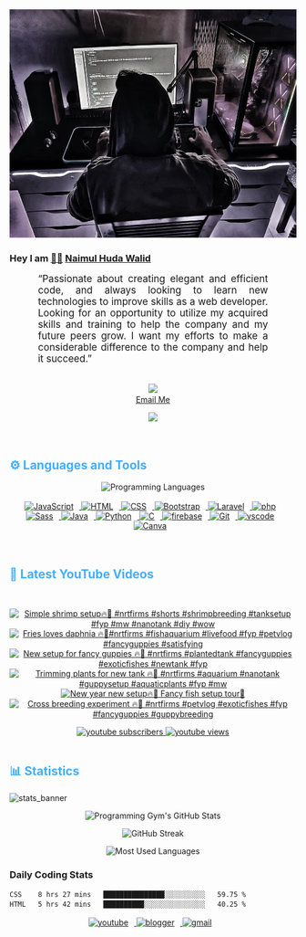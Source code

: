 <!-- ![github_cover_banner](https://www.digitalsolutionservices.com/img/services/web%20development.gif)-->

<div align="center" style="display:block;">
    <img height="400px" width="100%" alt="github cover banner" src="https://raw.githubusercontent.com/NaimulHudaWalid/NaimulHudaWalid/main/272276268_3114779035434264_920860974401480824_n.jpg"/> 
</div>

### Hey I am [👨🏻‍][facebook] [Naimul Huda Walid][youtube]



<p align:"center" style="text-align: justify; margin: 0 50px; font-size: 17px;" >
   “Passionate about creating elegant and efficient code, and always looking to learn new technologies to improve skills as a web developer. Looking for an opportunity to utilize my acquired skills and training to help the company and my future peers grow. I want my efforts to make a considerable difference to the company and help it succeed.”
<br>
<br>
<div align="center">

![](https://visitor-badge.glitch.me/badge?page_id=NaimulHudaWalid)
    <br />
[Email Me](mailto:dev.naimulhuda@gmail.com)
</div>
</p>
<!-- Typing SVG by DenverCoder1 - https://github.com/DenverCoder1/readme-typing-svg -->
<p align="center">
<!--   <a href="https://github.com/DenverCoder1/readme-typing-svg"> -->
    <img src="https://readme-typing-svg.herokuapp.com?color=E22FE4&width=380&height=45&lines=Open-Source+Enthusiast;Learning+In+Public;Empowering+Others;Nice+To+Meet+You+...&center=true"></a>

</p>
<br>
<!-- Languages and Tools -->

<h2 style="color: #44AEFB">⚙️ Languages and Tools</h2>
<div align="center" style="display:block;">
    <img width="100px" alt="Programming Languages" src="https://user-images.githubusercontent.com/78341798/194531121-47b0119a-ce00-439d-b586-125f86acb098.png"/> 
</div>
<br>   
<!-- Icons Resources -->
<!-- https://devicon.dev/ -->
<!-- https://cdn.jsdelivr.net/npm/simple-icons@v3/icons/ -->
<div align="center">
  <a href="https://developer.mozilla.org/en-US/docs/Web/JavaScript" target="_blank" rel="noreferrer">
      <img  alt="JavaScript" height="50px" style="padding-right:10px;" src="https://cdn.jsdelivr.net/gh/devicons/devicon/icons/javascript/javascript-plain.svg"/>
  </a>
  
 
  <a href="https://developer.mozilla.org/en-US/docs/Web/HTML" target="_blank" rel="noreferrer">
      <img  alt="HTML" height="50px" style="padding-right:10px;" src="https://cdn.jsdelivr.net/gh/devicons/devicon/icons/html5/html5-original.svg"/>
  </a>
  <a href="https://developer.mozilla.org/en-US/docs/Web/CSS" target="_blank" rel="noreferrer">
      <img  alt="CSS" height="50px" style="padding-right:10px;" src="https://cdn.jsdelivr.net/gh/devicons/devicon/icons/css3/css3-original.svg"/>
  </a>
  <a href="https://getbootstrap.com/" target="_blank" rel="noreferrer">
      <img  alt="Bootstrap" height="50px" style="padding-right:10px;" src="https://cdn.jsdelivr.net/gh/devicons/devicon/icons/bootstrap/bootstrap-original.svg"/>
  </a> 
  <a href="https://laravel.com/" target="_blank" rel="noreferrer">
      <img  alt="Laravel" height="50px" style="padding-right:10px;" src="https://cdn.jsdelivr.net/gh/devicons/devicon/icons/laravel/laravel-plain.svg"/>
  </a>
  <a href="https://www.php.net/" target="_blank" rel="noreferrer">
      <img  alt="php" height="50px" style="padding-right:10px;" src="https://cdn.jsdelivr.net/gh/devicons/devicon/icons/php/php-original.svg"/>
  </a>
  <a href="https://sass-lang.com/" target="_blank" rel="noreferrer">
      <img  alt="Sass" height="50px" style="padding-right:10px;" src="https://cdn.jsdelivr.net/gh/devicons/devicon/icons/sass/sass-original.svg"/>
  </a>
  <a href="https://www.java.com/en/" target="_blank" rel="noreferrer">
      <img  alt="Java" height="50px" style="padding-right:10px;" src="https://cdn.jsdelivr.net/gh/devicons/devicon/icons/java/java-original.svg"/>
  </a>    
  <a href="https://www.python.org/" target="_blank" rel="noreferrer">
      <img  alt="Python" height="50px" style="padding-right:10px;" src="https://cdn.jsdelivr.net/gh/devicons/devicon/icons/python/python-original.svg"/>
  </a>
  <a href="https://www.cprogramming.com/" target="_blank" rel="noreferrer">
      <img  alt="C" height="50px" style="padding-right:10px;" src="https://cdn.jsdelivr.net/gh/devicons/devicon/icons/c/c-original.svg"/>
  </a>
  
  <a href="https://firebase.google.com/" target="_blank" rel="noreferrer">
      <img  alt="firebase" height="50px" style="padding-right:10px;" src="https://cdn.jsdelivr.net/gh/devicons/devicon/icons/firebase/firebase-plain.svg"/>
  </a>
 
  <a href="https://git-scm.com/" target="_blank" rel="noreferrer">
      <img  alt="Git" height="50px" style="padding-right:10px;" src="https://cdn.jsdelivr.net/gh/devicons/devicon/icons/git/git-original.svg"/>
  </a>
  
  <a href="https://code.visualstudio.com/" target="_blank" rel="noreferrer">
      <img  alt="vscode" height="50px" style="padding-right:10px;"src="https://cdn.jsdelivr.net/gh/devicons/devicon/icons/vscode/vscode-original.svg"/>
  </a>
  <a href="https://www.canva.com/" target="_blank" rel="noreferrer">
      <img  alt="Canva" height="50px" style="padding-right:10px;" src="https://cdn.jsdelivr.net/gh/devicons/devicon/icons/canva/canva-original.svg"/> 
  </a>
</div>
<br>
<br>

<!-- Latest YouTube Videos -->

<h2 style="color: #44AEFB">🎦 Latest YouTube Videos</h2>
<br />

<!-- Resource/Reference: https://github.com/DenverCoder1/github-readme-youtube-cards -->
<div class="youtube videos cards" align="center">

<!-- BEGIN YOUTUBE-CARDS -->
[![Simple shrimp setup🔥🖤 #nrtfirms #shorts #shrimpbreeding #tanksetup #fyp #mw #nanotank #diy #wow](https://ytcards.demolab.com/?id=cV9qEPJqGr8&title=Simple+shrimp+setup%F0%9F%94%A5%F0%9F%96%A4+%23nrtfirms+%23shorts+%23shrimpbreeding+%23tanksetup+%23fyp+%23mw+%23nanotank+%23diy+%23wow&lang=en&timestamp=1705073431&background_color=%230d1117&title_color=%23ffffff&stats_color=%23dedede&max_title_lines=1&width=250&border_radius=5 "Simple shrimp setup🔥🖤 #nrtfirms #shorts #shrimpbreeding #tanksetup #fyp #mw #nanotank #diy #wow")](https://www.youtube.com/watch?v=cV9qEPJqGr8)
[![Fries loves daphnia 🔥🖤#nrtfirms #fishaquarium #livefood #fyp #petvlog #fancyguppies #satisfying](https://ytcards.demolab.com/?id=50Bp1FTVqdI&title=Fries+loves+daphnia+%F0%9F%94%A5%F0%9F%96%A4%23nrtfirms+%23fishaquarium+%23livefood+%23fyp+%23petvlog+%23fancyguppies+%23satisfying&lang=en&timestamp=1705065066&background_color=%230d1117&title_color=%23ffffff&stats_color=%23dedede&max_title_lines=1&width=250&border_radius=5 "Fries loves daphnia 🔥🖤#nrtfirms #fishaquarium #livefood #fyp #petvlog #fancyguppies #satisfying")](https://www.youtube.com/watch?v=50Bp1FTVqdI)
[![New setup for fancy guppies 🔥🖤 #nrtfirms #plantedtank #fancyguppies #exoticfishes #newtank #fyp](https://ytcards.demolab.com/?id=0LDUQKIYKXo&title=New+setup+for+fancy+guppies+%F0%9F%94%A5%F0%9F%96%A4+%23nrtfirms+%23plantedtank+%23fancyguppies+%23exoticfishes+%23newtank+%23fyp&lang=en&timestamp=1704987904&background_color=%230d1117&title_color=%23ffffff&stats_color=%23dedede&max_title_lines=1&width=250&border_radius=5 "New setup for fancy guppies 🔥🖤 #nrtfirms #plantedtank #fancyguppies #exoticfishes #newtank #fyp")](https://www.youtube.com/watch?v=0LDUQKIYKXo)
[![Trimming plants for new tank 🔥🖤 #nrtfirms #aquarium #nanotank #guppysetup #aquaticplants #fyp #mw](https://ytcards.demolab.com/?id=GFq5RovFLmY&title=Trimming+plants+for+new+tank+%F0%9F%94%A5%F0%9F%96%A4+%23nrtfirms+%23aquarium+%23nanotank+%23guppysetup+%23aquaticplants+%23fyp+%23mw&lang=en&timestamp=1704932211&background_color=%230d1117&title_color=%23ffffff&stats_color=%23dedede&max_title_lines=1&width=250&border_radius=5 "Trimming plants for new tank 🔥🖤 #nrtfirms #aquarium #nanotank #guppysetup #aquaticplants #fyp #mw")](https://www.youtube.com/watch?v=GFq5RovFLmY)
[![New year new setup🔥🖤 Fancy fish setup tour🖤](https://ytcards.demolab.com/?id=RkEr_4gVD0Q&title=New+year+new+setup%F0%9F%94%A5%F0%9F%96%A4+Fancy+fish+setup+tour%F0%9F%96%A4&lang=en&timestamp=1704925036&background_color=%230d1117&title_color=%23ffffff&stats_color=%23dedede&max_title_lines=1&width=250&border_radius=5 "New year new setup🔥🖤 Fancy fish setup tour🖤")](https://www.youtube.com/watch?v=RkEr_4gVD0Q)
[![Cross breeding experiment 🔥🖤 #nrtfirms #petvlog #exoticfishes  #fyp #fancyguppies #guppybreeding](https://ytcards.demolab.com/?id=Y26NqQp9yNU&title=Cross+breeding+experiment+%F0%9F%94%A5%F0%9F%96%A4+%23nrtfirms+%23petvlog+%23exoticfishes++%23fyp+%23fancyguppies+%23guppybreeding&lang=en&timestamp=1704892428&background_color=%230d1117&title_color=%23ffffff&stats_color=%23dedede&max_title_lines=1&width=250&border_radius=5 "Cross breeding experiment 🔥🖤 #nrtfirms #petvlog #exoticfishes  #fyp #fancyguppies #guppybreeding")](https://www.youtube.com/watch?v=Y26NqQp9yNU)
<!-- END YOUTUBE-CARDS -->
</div>

<!-- Begin Youtube Buttons -->
<!-- Resource/Reference:  https://github.com/DenverCoder1/custom-icon-badges -->
<div class="youtube buttons" align="center">
    <a href="https://www.youtube.com/channel/UCa3YaFwzSII0kKg3Nads2dQ"  target="_blank">
        <img alt="youtube subscribers" src="https://img.shields.io/youtube/channel/subscribers/UCa3YaFwzSII0kKg3Nads2dQ?logo=youtube&logoColor=red&style=for-the-badge"/>
    </a> 
    <a href="https://www.youtube.com/channel/UCa3YaFwzSII0kKg3Nads2dQ"  target="_blank">
        <img alt="youtube views" src="https://custom-icon-badges.demolab.com/youtube/channel/views/UCa3YaFwzSII0kKg3Nads2dQ?color=%23E05D44&logo=eye&logoColor=white&style=for-the-badge&labelColor=#555555"/>
    </a> 
</div>
<br>
<!-- End Youtube Buttons -->

<!-- Statistics -->

<h2 style="color: #44AEFB">📊 Statistics</h2>

![stats_banner](https://user-images.githubusercontent.com/78341798/194534778-d662496c-ae00-4e8d-ae9b-b90912054e7f.gif)

<!-- Begin Stats Cards -->
<!-- Resources:  -->
<!-- Github & Languages Stats: https://github.com/naimul15-12090/github-readme-stats --> 
<!-- Streak Stats: https://github.com/denvercoder1/github-readme-streak-stats -->
<!-- Change the value after ?username= to your GitHub username. -->
<div class="stats" align="center">

![Programming Gym's GitHub Stats](https://github-readme-stats.vercel.app/api?username=NaimulHudaWalid&hide=stars&count_private=true&show_icons=true&theme=algolia&border_radius=20)

![GitHub Streak](https://streak-stats.demolab.com?user=NaimulHudaWalid&count_private=true&theme=algolia&border_radius=22)

![Most Used Languages](https://github-readme-stats.vercel.app/api/top-langs/?username=NaimulHudaWalid&langs_count=8&layout=compact&show_icons=true&theme=algolia&border_radius=20)
    
<!-- ![Top Langs](https://github-readme-stats.vercel.app/api/top-langs/?username=naimul15-12090&langs_count=8) -->
<!-- [![Top Langs](https://github-readme-stats.vercel.app/api/top-langs/?username=naimul15-12090&layout=compact)](https://github.com/anuraghazra/github-readme-stats)
 -->
    
</div>
<!--  End Stats Cards -->



### Daily Coding Stats
<!--START_SECTION:waka-->

```txt
CSS    8 hrs 27 mins   ███████████████░░░░░░░░░░   59.75 %
HTML   5 hrs 42 mins   ██████████░░░░░░░░░░░░░░░   40.25 %
```

<!--END_SECTION:waka-->
<!-- Begin Footer -->
<!-- Icons Resources -->
<!-- https://devicon.dev/ -->
<div class="footer" align="center" style="margin:15px;">
    <a href="https://www.youtube.com/channel/UCa3YaFwzSII0kKg3Nads2dQ" target="_blank">
        <img  style="margin:0 10px 10px 0;" src="https://user-images.githubusercontent.com/78341798/194531650-698ef1b1-9cbd-4b4f-96ef-5a2ec4b5d7e6.svg" alt="youtube" width="40px"/>
    </a>
    <a href="https://www.linkedin.com/in/naimulhudawalid/" target="_blank">
        <img style="margin:0 10px 10px 0;" src="https://user-images.githubusercontent.com/78341798/194531458-b5dfeb1b-bad5-4dfa-909a-2e402262db9a.svg" alt="blogger" width="40px"/>
    </a>
    <a href="mailto:dev.naimulhuda@gmail.com" target="_blank">
        <img style="margin:0 10px 10px 0;" src="https://user-images.githubusercontent.com/78341798/194531383-ddb2b774-5bb9-491c-b601-4a4a7d9792fb.svg" alt="gmail" width="40px"/>
    </a>
</div>
<!-- End Footer -->

[youtube]: https://www.youtube.com/channel/UCa3YaFwzSII0kKg3Nads2dQ
[facebook]: https://www.facebook.com/profile.php?id=100007065945838
